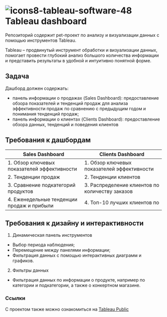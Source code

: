 # ![icons8-tableau-software-48](https://github.com/swaapnaa/TABLEAU-PROJECTS/assets/149737403/5324eb1a-8bb8-405f-ae23-5988bcfdd675) Tableau dashboard
Репозиторий содержит pet-проект по анализу и визуализации данных с помощью инструментов Tableau.<br>

Tableau – продвинутый инструмент обработки и визуализации данных, помогает провести глубокий анализ большого количества информации и представить результаты в удобной и интуитивно понятной форме.

## Задача
Дашборд должен содержать:
- панель информации о продажах (Sales Dashboard): предоставление обзора показателей и тенденций продаж для анализа эффективности продаж по сравнению с предыдущим годом и понимания тенденций продаж;
- панель информации о клиентах (Clients Dashboard): предоставление обзора данных, тенденций и поведения клиентов

## Требования к дашбордам
| Sales Dashboard                             | Clients Dashboard    |
| ------------                                | ------------ |
| 1. Обзор ключевых показателей эффективности | 1. Обзор ключевых показателей эффективности |
| 2. Тенденции продаж                         | 2. Тенденции клиентов |
| 3. Сравнение подкатегорий продуктов         | 3. Распределение клиентов по количеству заказов |
| 4. Еженедельные тенденции продаж и прибыли  | 4. Топ-10 лучших клиентов по |

## Требования к дизайну и интерактивности
1. Динамическая панель инструментов
  + Выбор периода наблюдения;
  + Перемещение между панелями информации;
  + Фильтрация данных с помощью интерактивных диаграмм и графиков.
2. Фильтры данных
  + Фильтрация данных по информации о продукте, например по категории и подкатегории, а также о конкертном магазине.

### Ссылки
С проектом также можно ознакомиться на [Tableau Public](https://public.tableau.com/app/profile/nikita.varlamov/viz/bbbbb_17295949047330/SalesDashboard)
